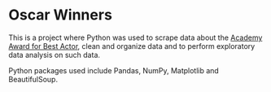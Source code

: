 # Oscar Winners
This is a project where Python was used to scrape data about the [Academy Award for Best Actor](https://en.wikipedia.org/wiki/Academy_Award_for_Best_Actor), clean and organize data and to perform exploratory data analysis on such data.

Python packages used include Pandas, NumPy, Matplotlib and BeautifulSoup.
